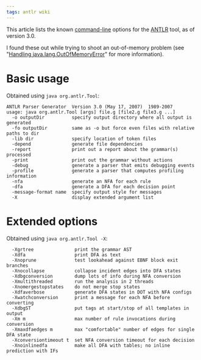 ```yaml
---
tags: antlr wiki
---
```


This article lists the known [command-line](/wiki/command-line) options for the [ANTLR](/wiki/ANTLR) tool, as of version 3.0.

I found these out while trying to shoot an out-of-memory problem (see "[Handling java.lang.OutOfMemoryError](/wiki/Handling_java.lang.OutOfMemoryError)" for more information).

# Basic usage

Obtained using `java org.antlr.Tool`:

    ANTLR Parser Generator  Version 3.0 (May 17, 2007)  1989-2007
    usage: java org.antlr.Tool [args] file.g [file2.g file3.g ...]
      -o outputDir          specify output directory where all output is generated
      -fo outputDir         same as -o but force even files with relative paths to dir
      -lib dir              specify location of token files
      -depend               generate file dependencies
      -report               print out a report about the grammar(s) processed
      -print                print out the grammar without actions
      -debug                generate a parser that emits debugging events
      -profile              generate a parser that computes profiling information
      -nfa                  generate an NFA for each rule
      -dfa                  generate a DFA for each decision point
      -message-format name  specify output style for messages
      -X                    display extended argument list

# Extended options

Obtained using `java org.antlr.Tool -X`:

      -Xgrtree               print the grammar AST
      -Xdfa                  print DFA as text 
      -Xnoprune              test lookahead against EBNF block exit branches
      -Xnocollapse           collapse incident edges into DFA states
      -Xdbgconversion        dump lots of info during NFA conversion
      -Xmultithreaded        run the analysis in 2 threads
      -Xnomergestopstates    do not merge stop states
      -Xdfaverbose           generate DFA states in DOT with NFA configs
      -Xwatchconversion      print a message for each NFA before converting
      -XdbgST                put tags at start/stop of all templates in output
      -Xm m                  max number of rule invocations during conversion
      -Xmaxdfaedges m        max "comfortable" number of edges for single DFA state
      -Xconversiontimeout t  set NFA conversion timeout for each decision
      -Xnoinlinedfa          make all DFA with tables; no inline prediction with IFs
